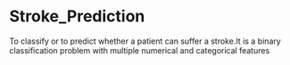 # Stroke_Prediction


To classify or to predict whether a patient can suffer a stroke.It is a binary classification problem with multiple numerical and categorical features
